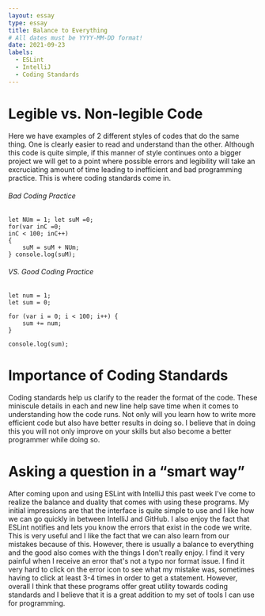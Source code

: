 ```yaml
---
layout: essay
type: essay
title: Balance to Everything
# All dates must be YYYY-MM-DD format!
date: 2021-09-23
labels:
  - ESLint
  - IntelliJ
  - Coding Standards
---
```


# Legible vs. Non-legible Code

Here we have examples of 2 different styles of codes that do the same thing. One is clearly easier to read and understand than the other. Although this code is quite simple, if this manner of style continues onto a bigger project we will get to a point where possible errors and legibility will take an excruciating amount of time leading to inefficient and bad programming practice. This is where coding standards come in. 

###### Bad Coding Practice
```
let NUm = 1; let suM =0;
for(var inC =0;
inC < 100; inC++)
{
    suM = suM + NUm;
} console.log(suM);
```
###### VS. Good Coding Practice

```
let num = 1;
let sum = 0;

for (var i = 0; i < 100; i++) {
    sum += num;
}

console.log(sum);

```

# Importance of Coding Standards

Coding standards help us clarify to the reader the format of the code. These miniscule details in each and new line help save time when it comes to understanding how the code runs. Not only will you learn how to write more efficient code but also have better results in doing so. I believe that in doing this you will not only improve on your skills but also become a better programmer while doing so.

# Asking a question in a “smart way”

After coming upon and using ESLint with IntelliJ this past week I've come to realize the balance and duality that comes with using these programs. My initial impressions are that the interface is quite simple to use and I like how we can go quickly in between IntelliJ and GitHub. I also enjoy the fact that ESLint notifies and lets you know the errors that exist in the code we write. This is very useful and I like the fact that we can also learn from our mistakes because of this. However, there is usually a balance to everything and the good also comes with the things I don’t really enjoy. I find it very painful when I receive an error that's not a typo nor format issue. I find it very hard to click on the error icon to see what my mistake was, sometimes having to click at least 3-4 times in order to get a statement. However, overall I think that these programs offer great utility towards coding standards and I believe that it is a great addition to my set of tools I can use for programming.   












